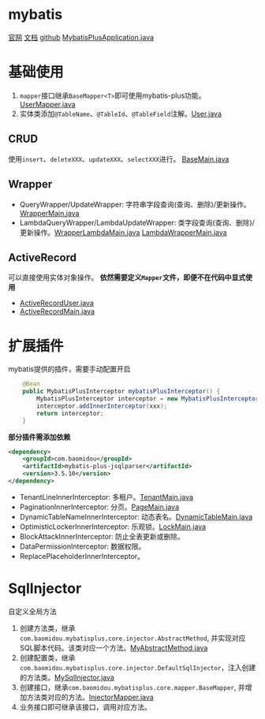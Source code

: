 # mybatis
[官网](https://baomidou.com/)
[文档](https://baomidou.com/introduce/)
[github](https://github.com/baomidou/mybatis-plus)
[MybatisPlusApplication.java](src/main/java/com/example/MybatisPlusApplication.java)

# 基础使用
1. `mapper`接口继承`BaseMapper<T>`即可使用mybatis-plus功能。[UserMapper.java](src/main/java/com/example/mapper/UserMapper.java)
2. 实体类添加`@TableName`、`@TableId`、`@TableField`注解。[User.java](src/main/java/com/example/entry/User.java)

## CRUD
使用`insert`、`deleteXXX`、`updateXXX`、`selectXXX`进行。
[BaseMain.java](src/main/java/com/example/service/BaseMain.java)

## Wrapper
- QueryWrapper/UpdateWrapper: 字符串字段查询(查询、删除)/更新操作。[WrapperMain.java](src/main/java/com/example/service/WrapperMain.java)
- LambdaQueryWrapper/LambdaUpdateWrapper: 类字段查询(查询、删除)/更新操作。[WrapperLambdaMain.java](src/main/java/com/example/service/WrapperLambdaMain.java) [LambdaWrapperMain.java](src/main/java/com/example/service/LambdaWrapperMain.java)

## ActiveRecord
可以直接使用实体对象操作。
**依然需要定义`Mapper`文件，即便不在代码中显式使用**
- [ActiveRecordUser.java](src/main/java/com/example/entry/ActiveRecordUser.java)
- [ActiveRecordMain.java](src/main/java/com/example/service/ActiveRecordMain.java)

# 扩展插件
mybatis提供的插件，需要手动配置开启
```java
    @Bean
    public MybatisPlusInterceptor mybatisPlusInterceptor() {
        MybatisPlusInterceptor interceptor = new MybatisPlusInterceptor();
        interceptor.addInnerInterceptor(xxx);
        return interceptor;
    }
```
**部分插件需添加依赖**
```xml
<dependency>
    <groupId>com.baomidou</groupId>
    <artifactId>mybatis-plus-jsqlparser</artifactId>
    <version>3.5.10</version>
</dependency>
```
- TenantLineInnerInterceptor: 多租户。[TenantMain.java](src/main/java/com/example/service/TenantMain.java)
- PaginationInnerInterceptor: 分页。[PageMain.java](src/main/java/com/example/service/PageMain.java)
- DynamicTableNameInnerInterceptor: 动态表名。[DynamicTableMain.java](src/main/java/com/example/service/DynamicTableMain.java)
- OptimisticLockerInnerInterceptor: 乐观锁。[LockMain.java](src/main/java/com/example/service/LockMain.java)
- BlockAttackInnerInterceptor: 防止全表更新或删除。
- DataPermissionInterceptor: 数据权限。
- ReplacePlaceholderInnerInterceptor。

# SqlInjector
自定义全局方法
1. 创建方法类，继承`com.baomidou.mybatisplus.core.injector.AbstractMethod`, 并实现对应SQL脚本代码。该类对应一个方法。[MyAbstractMethod.java](src/main/java/com/example/config/MyAbstractMethod.java)
2. 创建配置类，继承`com.baomidou.mybatisplus.core.injector.DefaultSqlInjector`，注入创建的方法类。[MySqlInjector.java](src/main/java/com/example/config/MySqlInjector.java)
3. 创建接口，继承`com.baomidou.mybatisplus.core.mapper.BaseMapper`, 并增加方法类对应的方法。[InjectorMapper.java](src/main/java/com/example/mapper/InjectorMapper.java)
4. 业务接口即可继承该接口，调用对应方法。

